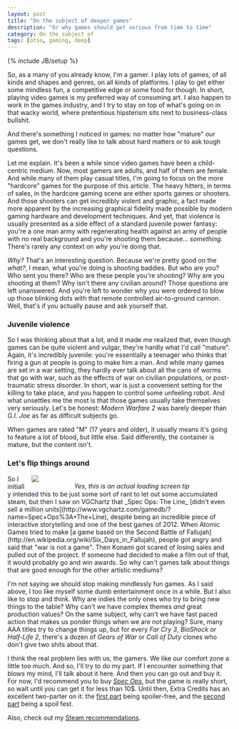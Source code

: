 ```yaml
---
layout: post
title: "On the subject of deeper games"
description: "Or why games should get serious from time to time"
category: On the subject of 
tags: [otso, gaming, deep]
---
```

{% include JB/setup %}

So, as a many of you already know, I'm a gamer. I play lots of games, of all kinds and shapes and genres, on all kinds of platforms. I play  to get either some mindless fun, a competitive edge or some food for though. In short, playing video games is my preferred way of consuming art. I also happen to work in the games industry, and I try to stay on top of what's going on in that wacky world, where pretentious hipsterism sits next to business-class bullshit.

And there's something I noticed in games: no matter how "mature" our games get, we don't really like to talk about hard matters or to ask tough questions.

<!-- more -->

Let me explain. It's been a while since video games have been a child-centric medium. Now, most gamers are adults, and half of them are female. And while many of them play casual titles, I'm going to focus on the more "hardcore" games for the purpose of this article. The heavy hitters, in terms of sales, in the hardcore gaming scene are either sports games or shooters. And those shooters can get incredibly violent and graphic, a fact made more apparent by the increasing graphical fidelity made possible by modern gaming hardware and development techniques. And yet, that violence is usually presented as a side effect of a standard juvenile power fantasy: you're a one man army with regenerating health against an army of people with no real background and you're shooting them because... _something_. There's rarely any context on _why_ you're doing that.

_Why?_ That's an interesting question. Because we're pretty good on the _what?_, I mean, what you're doing is shooting baddies. But who are you? Who sent you there? Who are these people you're shooting? Why are you shooting at them? Why isn't there any civilian around? Those questions are left unanswered. And you're left to wonder why you were ordered to blow up those blinking dots with that remote controlled air-to-ground cannon. Well, that's if you actually pause and ask yourself that.

### Juvenile violence

So I was thinking about that a lot, and it made me realized that, even though games can be quite violent and vulgar, they're hardly what I'd call "mature". Again, it's incredibly juvenile: you're essentially a teenager who thinks that firing a gun at people is going to make him a man. And while many games are set in a war setting, they hardly ever talk about all the cans of worms that go with war, such as the effects of war on civilian populations, or post-traumatic stress disorder. In short, war is just a convenient setting for the killing to take place, and you happen to control some unfeeling robot. And what unsettles me the most is that those games usually take themselves very seriously. Let's be honest: _Modern Warfare 2_ was barely deeper than _G.I. Joe_ as far as difficult subjects go.

When games are rated "M" (17 years and older), it usually means it's going to feature a lot of blood, but little else. Said differently, the container is mature, but the content isn't.

### Let's flip things around

<div style="float:right; margin-left:1em; width:450px; height:auto;">
	<a href="http://www.pixelegends.com/wp-content/uploads/2013/01/Spec-Ops-All-your-Fault.jpg">
		<img src="http://www.pixelegends.com/wp-content/uploads/2013/01/Spec-Ops-All-your-Fault.jpg" />
	</a>
	<div style="font-style:italic;text-align:center;">Yes, this is an actual loading screen tip</div>
</div>
So I initially intended this to be just some sort of rant to let out some accumulated steam, but then I saw on VGChartz that _Spec Ops: The Line_ [didn't even sell a million units](http://www.vgchartz.com/gamedb/?name=Spec+Ops%3A+The+Line), despite being an incredible piece of interactive storytelling and one of the best games of 2012. When Atomic Games tried to make [a game based on the Second Battle of Fallujah](http://en.wikipedia.org/wiki/Six_Days_in_Fallujah), people got angry and said that "war is not a game". Then Konami got scared of losing sales and pulled out of the project. If someone had decided to make a film out of that, it would probably go and win awards. So why can't games talk about things that are good enough for the other artistic mediums?

I'm not saying we should stop making mindlessly fun games. As I said above, I too like myself some dumb entertainment once in a while. But I also like to stop and think. Why are indies the only ones who try to bring new things to the table? Why can't we have complex themes _and_ great production values? On the same subject, why can't we have fast paced action that makes us ponder things when we are not playing? Sure, many AAA titles try to change things up, but for every _Far Cry 3_, _BioShock_ or _Half-Life 2_, there's a dozen of _Gears of War_ or _Call of Duty_ clones who don't give two shits about that.

I think the real problem lies with us, the gamers. We like our comfort zone a little too much. And so, I'll try to do my part. If I encounter something that blows my mind, I'll talk about it here. And then you can go out and buy it. For now, I'd recommend you to buy [_Spec Ops_](http://store.steampowered.com/app/50300/), but the game is really short, so wait until you can get it for less than 10$. Until then, Extra Credits has an excellent two-parter on it: the [first part](http://www.youtube.com/watch?v=kjaBsuXWJJ8) being spoiler-free, and the [second part](http://www.youtube.com/watch?v=cJZIhcCA2lk) being a spoil fest.

Also, check out my [Steam recommendations](http://steamcommunity.com/id/icekeese/recommended/).